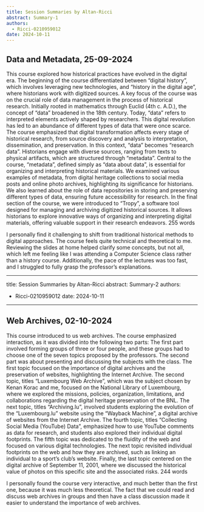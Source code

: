 ```yaml
---
title: Session Summaries by Altan-Ricci
abstract: Summary-1
authors:
  - Ricci-0210959012
date: 2024-10-11
---
```


## Data and Metadata, 25-09-2024
This course explored how historical practices have evolved in the digital era. The beginning of the course differentiated between “digital history”, which involves leveraging new technologies, and “history in the digital age”, where historians work with digitized sources. A key focus of the course was on the crucial role of data management in the process of historical research. Initially rooted in mathematics through Euclid (4th c. A.D.), the concept of “data” broadened in the 18th century. Today, “data” refers to interpreted elements actively shaped by researchers. This digital revolution has led to an abundance of different types of data that were once scarce. 
The course emphasized that digital transformation affects every stage of historical research, from source discovery and analysis to interpretation, dissemination, and preservation. In this context, “data” becomes “research data”. Historians engage with diverse sources, ranging from texts to physical artifacts, which are structured through “metadata”. Central to the course, “metadata”, defined simply as “data about data”, is essential for organizing and interpreting historical materials. We examined various examples of metadata, from digital heritage collections to social media posts and online photo archives, highlighting its significance for historians. 
We also learned about the role of data repositories in storing and preserving different types of data, ensuring future accessibility for research. In the final section of the course, we were introduced to “Tropy”, a software tool designed for managing and archiving digitized historical sources. It allows historians to explore innovative ways of organizing and interpreting digital materials, offering valuable support in their research endeavors. 
255 words

I personally find it challenging to shift from traditional historical methods to digital approaches. The course feels quite technical and theoretical to me. Reviewing the slides at home helped clarify some concepts, but not all, which left me feeling like I was attending a Computer Science class rather than a history course. Additionally, the pace of the lectures was too fast, and I struggled to fully grasp the professor’s explanations. 

---
title: Session Summaries by Altan-Ricci
abstract: Summary-2
authors:
  - Ricci-0210959012
date: 2024-10-11
---

## Web Archives, 02-10-2024
This course introduced to us web archives. The course emphasized interaction, as it was divided into the following two parts: The first part involved forming groups of three or four people, and these groups had to choose one of the seven topics proposed by the professors. The second part was about presenting and discussing the subjects with the class. The first topic focused on the importance of digital archives and the preservation of websites, highlighting the Internet Archive. The second topic, titles “Luxembourg Web Archive”, which was the subject chosen by Kenan Korac and me, focused on the National Library of Luxembourg, where we explored the missions, policies, organization, limitations, and collaborations regarding the digital heritage preservation of the BNL. The next topic, titles “Archiving.lu”, involved students exploring the evolution of the “Luxembourg.lu” website using the “Wayback Machine”, a digital archive of websites from the Internet Archive. The fourth topic, titles “Collecting Social Media (YouTube) Data”, emphasized how to use YouTube comments as data for research, and students also explored their individual digital footprints. The fifth topic was dedicated to the fluidity of the web and focused on various digital technologies. The next topic revisited individual footprints on the web and how they are archived, such as linking an individual to a sport’s club’s website. Finally, the last topic centered on the digital archive of September 11, 2001, where we discussed the historical value of photos on this specific site and the associated risks. 
244 words

I personally found the course very interactive, and much better than the first one, because it was much less theoretical. The fact that we could read and discuss web archives in groups and then have a class discussion made it easier to understand the importance of web archives. 

